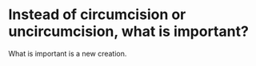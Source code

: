 # Instead of circumcision or uncircumcision, what is important?

What is important is a new creation.

